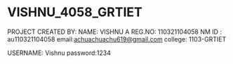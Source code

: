 # VISHNU_4058_GRTIET
PROJECT CREATED BY:
NAME: VISHNU A
REG.NO: 110321104058
NM ID : au110321104058
email:achuachuachu619@gmail.com
college: 1103-GRTIET

USERNAME: Vishnu
password:1234
